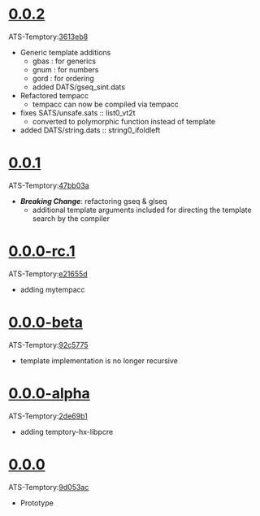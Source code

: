 # [0.0.2](https://github.com/sparverius/Temptory-Release/releases/tag/v0.1.0)
ATS-Temptory:[3613eb8](https://github.com/githwxi/ATS-Temptory/commit/3613eb8b03c53d7f591f7b7eec627b346d9b62c1)

* Generic template additions
	* gbas : for generics
	* gnum : for numbers
	* gord : for ordering
	* added DATS/gseq_sint.dats
* Refactored tempacc
	* tempacc can now be compiled via tempacc
* fixes SATS/unsafe.sats :: list0_vt2t
	* converted to polymorphic function instead of template
* added DATS/string.dats :: string0_ifoldleft

# [0.0.1](https://github.com/sparverius/Temptory-Release/releases/tag/v0.1.0)
ATS-Temptory:[47bb03a](https://github.com/githwxi/ATS-Temptory/commit/47bb03a110e58068cd43741799ffb5ed7ad11f63)

* ***Breaking Change***: refactoring gseq & glseq
	*  additional template arguments included for directing the template search by the compiler

# [0.0.0-rc.1](https://github.com/sparverius/Temptory-Release/releases/tag/v0.0.0-rc.1)
ATS-Temptory:[e21655d](https://github.com/githwxi/ATS-Temptory/commit/e21655dbc76f3bfdce7d2eebcc0f6fc57b0740a0)

* adding mytempacc

# [0.0.0-beta](https://github.com/sparverius/Temptory-Release/releases/tag/v0.0.0-beta)
ATS-Temptory:[92c5775](https://github.com/githwxi/ATS-Temptory/commit/92c5775e1baa8b580e3d2d023576051547a9ab98)

* template implementation is no longer recursive

# [0.0.0-alpha](https://github.com/sparverius/Temptory-Release/releases/tag/v0.0.0-alpha)
ATS-Temptory:[2de69b1](https://github.com/githwxi/ATS-Temptory/commit/2de69b18b300e0ef4326df961c00cde709ed88b4)

* adding temptory-hx-libpcre

# [0.0.0](https://github.com/sparverius/Temptory-Release/releases/tag/v0.0.0)
ATS-Temptory:[9d053ac](https://github.com/githwxi/ATS-Temptory/commit/9d053ac0851d997a8512be58fe09104bae6d9122)

* Prototype
